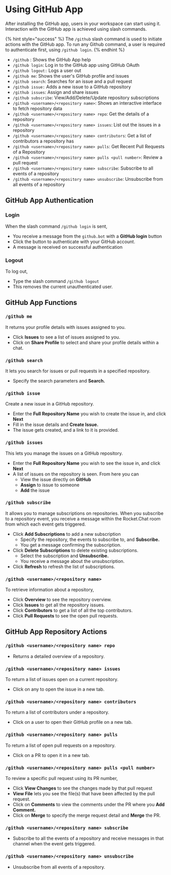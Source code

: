 # Using GitHub App

After installing the GitHub app, users in your workspace can start using it. Interaction with the GitHub app is achieved using slash commands.

{% hint style="success" %}
The `/github` slash command is used to initiate actions with the GitHub app. To run any Github command, a user is required to authenticate first, using `/github login`.
{% endhint %}

* `/github` : Shows the GitHub App help
* `/github login`: Log in to the GitHub app using GitHub OAuth
* `/github logout:` Logs a user out
* `/github me`: Shows the user's GitHub profile and issues
* `/github search`: Searches for an issue and a pull request
* `/github issue:` Adds a new issue to a GitHub repository&#x20;
* `/github issues`: Assign and share issues
* `/github subscribe`: View/Add/Delete/Update repository subscriptions
* `/github <username>/<repository name>`: Shows an interactive interface to fetch repository data
* `/github <username>/<repository name> repo`: Get the details of a repository
* `/github <username>/<repository name> issues`: List out the issues in a repository
* `/github <username>/<repository name> contributors`: Get a list of contributors a repository has
* `/github <username>/<repository name> pulls`: Get Recent Pull Requests of a Repository
* `/github <username>/<repository name> pulls <pull number>`: Review a pull request
* `/github <username>/<repository name> subscribe`: Subscribe to all events of a repository
* `/github <username>/<repository name> unsubscribe`: Unsubscribe from all events of a repository

## GitHub App Authentication

### Login

When the slash command `/github login` is sent,

* You receive a message from the `github.bot` with a **GitHub login** button
* Click the button to authenticate with your GitHub account.
* A message is received on successful authentication

### Logout

To log out,

* Type the slash command `/github logout`
* This removes the current unauthenticated user.

## GitHub App Functions

### `/github me`

It returns your profile details with issues assigned to you.

* Click **Issues** to see a list of issues assigned to you.
* Click on **Share Profile** to select and share your profile details within a chat.

### `/github search`

It lets you search for issues or pull requests in a specified repository.

* Specify the search parameters and **Search.**

### `/github issue`

Create a new issue in a GitHub repository.

* Enter the **Full Repository Name** you wish to create the issue in, and click **Next**
* Fill in the issue details and **Create Issue.**
* The issue gets created, and a link to it is provided.

### `/github issues`

This lets you manage the issues on a GitHub repository.

* Enter the **Full Repository Name** you wish to see the issue in, and click **Next**
* A list of issues on the repository is seen. From here you can
  * View the issue directly on **GitHub**
  * **Assign** to issue to someone
  * **Add** the issue

### `/github subscribe`

It allows you to manage subscriptions on repositories. When you subscribe to a repository event, you receive a message within the Rocket.Chat room from which each event gets triggered.

* Click **Add Subscriptions** to add a new subscription
  * Specify the repository, the events to subscribe to, and **Subscribe.**
  * You get a message confirming the subscription.
* Click **Delete Subscriptions** to delete existing subscriptions.
  * Select the subscription and **Unsubscribe.**
  * You receive a message about the unsubscription.
* Click **Refresh** to refresh the list of subscriptions.

### `/github <username>/<repository name>`

To retrieve information about a repository,

* Click **Overview** to see the repository overview.
* Click **Issues** to get all the repository issues.
* Click **Contributors** to get a list of all the top contributors.
* Click **Pull Requests** to see the open pull requests.

## GitHub App Repository Actions

### `/github <username>/<repository name> repo`

* Returns a detailed overview of a repository.

### `/github <username>/<repository name> issues`

To return a list of issues open on a current repository.&#x20;

* Click on any to open the issue in a new tab.

### `/github <username>/<repository name> contributors`

To return a list of contributors under a repository.&#x20;

* Click on a user to open their GitHub profile on a new tab.

### `/github <username>/<repository name> pulls`

To return a list of open pull requests on a repository.&#x20;

* Click on a PR to open it in a new tab.

### `/github <username>/<repository name> pulls <pull number>`

To review a specific pull request using its PR number,

* Click  **View Changes** to see the changes made by that pull request
* **View File** lets you see the file(s) that have been affected by the pull request.
* Click on **Comments** to view the comments under the PR where you **Add Comment.**
* Click on **Merge** to specify the merge request detail and **Merge** the PR.

### `/github <username>/<repository name> subscribe`

* Subscribe to all the events of a repository and receive messages in that channel when the event gets triggered.

### `/github <username>/<repository name> unsubscribe`

* Unsubscribe from all events of a repository.
